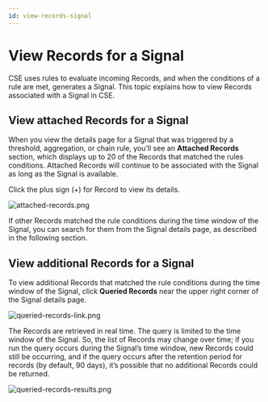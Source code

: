 ```yaml
---
id: view-records-signal
---
```


# View Records for a Signal

CSE uses rules to evaluate incoming Records, and when the conditions of a rule are met, generates a Signal. This topic explains how to view Records associated with a Signal in CSE. 

## View attached Records for a Signal

When you view the details page for a Signal that was triggered by a threshold, aggregation, or chain rule, you’ll see an **Attached Records** section, which displays up to 20 of the Records that matched the rules conditions. Attached Records will continue to be associated with the Signal as long as the Signal is available.

Click the plus sign (+) for Record to view its details.

![attached-records.png](/img/cse/attached-records.png)

If other Records matched the rule conditions during the time window of the Signal, you can search for them from the Signal details page, as described in the following section.

## View additional Records for a Signal

To view additional Records that matched the rule conditions during the time window of the Signal, click **Queried Records** near the upper right corner of the Signal details page.

![queried-records-link.png](/img/cse/queried-records-link.png)

The Records are retrieved in real time. The query is limited to the time window of the Signal. So, the list of Records may change over time; if you run the query occurs during the Signal’s time window, new Records could still be occurring, and if the query occurs after the retention period for records (by default, 90 days), it’s possible that no additional Records could be returned. 

![queried-records-results.png](/img/cse/queried-records-results.png)

 

  
 
